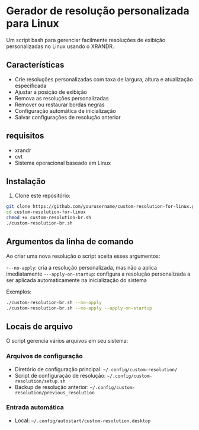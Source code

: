 # Gerador de resolução personalizada para Linux

 Um script bash para gerenciar facilmente resoluções de exibição personalizadas no Linux usando o XRANDR.

 ## Características

 - Crie resoluções personalizadas com taxa de largura, altura e atualização especificada
 - Ajustar a posição de exibição
 - Remova as resoluções personalizadas
 - Remover ou restaurar bordas negras
 - Configuração automática de inicialização
 - Salvar configurações de resolução anterior

 ## requisitos

 - xrandr
 - cvt
 - Sistema operacional baseado em Linux

 ## Instalação

 1. Clone este repositório:
```bash
git clone https://github.com/yourusername/custom-resolution-for-linux.git
cd custom-resolution-for-linux
chmod +x custom-resolution-br.sh
./custom-resolution-br.sh
```

 ## Argumentos da linha de comando

 Ao criar uma nova resolução o script aceita esses argumentos:

 -`--no-apply`: cria a resolução personalizada, mas não a aplica imediatamente
 -`--apply-on-startup`: configura a resolução personalizada a ser aplicada automaticamente na inicialização do sistema

 Exemplos:
```bash
./custom-resolution-br.sh --no-apply
./custom-resolution-br.sh --no-apply --apply-on-startup
```

 ## Locais de arquivo

 O script gerencia vários arquivos em seu sistema:

 ### Arquivos de configuração
 - Diretório de configuração principal: `~/.config/custom-resolution/`
 - Script de configuração de resolução: `~/.config/custom-resolution/setup.sh`
 - Backup de resolução anterior: `~/.config/custom-resolution/previous_resolution`

 ### Entrada automática
 - Local: `~/.config/autostart/custom-resolution.desktop`

